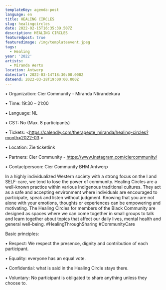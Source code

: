 ```yaml
---
templateKey: agenda-post
language: en
title: HEALING CIRCLES
slug: healingcircles
date: 2022-02-15T16:35:39.507Z
description: HEALING CIRCLES
featuredpost: true
featuredimage: /img/templateevent.jpeg
tags:
  - Healing
year: '2022'
artists:
  - Miranda Aerts
location: Antwerp
datestart: 2022-03-14T18:30:00.000Z
dateend: 2022-03-28T19:00:00.000Z
---
```

•	Organization: Cier Community - Miranda Ntirandekura 

•	Time: 19:30 – 21:00 

•	Language: NL

•	CST: No (Max. 8 participants)

•	Tickets: <https://calendly.com/therapeute_miranda/healing-circles?month=2022-03 >

•	Location: Zie ticketlink

•	Partners: Cier Community - https://www.instagram.com/ciercommunity/ 

•	Contactpersoon: Cier Community  BHM Antwerp



In a highly individualized Western society with a strong focus on the I and SELF-care, we tend to lose the power of community. Healing Circles are a well-known practice within various Indigenous traditional cultures. They act as a safe and accepting environment where individuals are encouraged to participate, speak and listen without judgment. Knowing that you are not alone with your emotions, thoughts or experiences can be empowering and motivating.
The Healing Circles for members of the Black Community are designed as spaces where we can come together in small groups to talk and learn together about topics that affect our daily lives, mental health and general well-being. #HealingThroughSharing #CommunityCare

Basic principles:

•	Respect: We respect the presence, dignity and contribution of each participant.

•	Equality: everyone has an equal vote.

•	Confidential: what is said in the Healing Circle stays there.

•	Voluntary: No participant is obligated to share anything unless they choose to.
